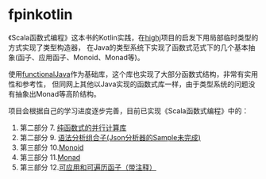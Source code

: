 # fpinkotlin

《Scala函数式编程》这本书的Kotlin实践，在[highj](https://github.com/svn2github/highj)项目的启发下用局部临时类型的方式实现了类型构造器，
在Java的类型系统下实现了函数式范式下的几个基本抽象(函子、应用函子、Monoid、Monad等)。  

使用[functionalJava](https://github.com/functionaljava/functionaljava)作为基础库，这个库也实现了大部分函数式结构，非常有实用性和参考性，
但同网上其他以Java实现的函数式库一样，由于类型系统的问题没有抽象出Monad等高阶结构。  

项目会根据自己的学习进度逐步完善，目前已实现《Scala函数式编程》中的：  
 1. 第二部分 7. [纯函数式的并行计算库](https://github.com/Yumenokanata/fpinkotlin/blob/master/src/main/kotlin/parallelism/Par.kt)
 2. 第二部分 9. [语法分析组合子(Json分析器的Sample未完成)](https://github.com/Yumenokanata/fpinkotlin/blob/master/src/main/kotlin/Parsers.kt)
 3. 第三部分 10.[Monoid](https://github.com/Yumenokanata/fpinkotlin/blob/master/src/main/kotlin/monoid/Monoid.kt)
 4. 第三部分 11.[Monad](https://github.com/Yumenokanata/fpinkotlin/blob/master/src/main/kotlin/monad/Monad.kt)
 5. 第三部分 12.[可应用和可遍历函子（带注释）](https://github.com/Yumenokanata/fpinkotlin/blob/master/src/main/kotlin/applicative/Applicative.kt)
